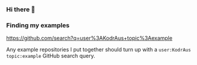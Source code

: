 ### Hi there 👋

### Finding my examples

https://github.com/search?q=user%3AKodrAus+topic%3Aexample

Any example repositories I put together should turn up with a `user:KodrAus topic:example` GitHub search query.
